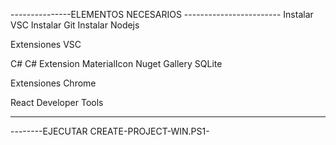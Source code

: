 ---------------ELEMENTOS NECESARIOS ------------------------
Instalar VSC
Instalar Git
Instalar Nodejs

Extensiones VSC

C#
C# Extension
MaterialIcon
Nuget Gallery
SQLite

Extensiones Chrome

React Developer Tools

-------------------------------------------
--------EJECUTAR CREATE-PROJECT-WIN.PS1-